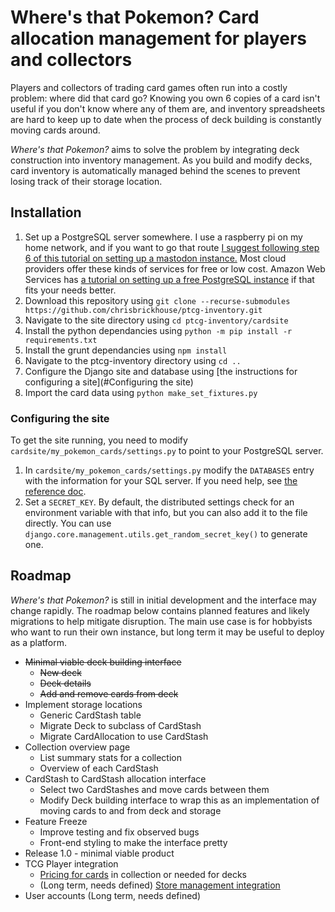 # Where's that Pokemon? Card allocation management for players and collectors

Players and collectors of trading card games often run into a costly problem: where did that card go? Knowing you own 6 copies of a card isn't useful if you don't know where any of them are, and inventory spreadsheets are hard to keep up to date when the process of deck building is constantly moving cards around.
   
*Where's that Pokemon?* aims to solve the problem by integrating deck construction into inventory management. As you build and modify decks, card inventory is automatically managed behind the scenes to prevent losing track of their storage location.

## Installation
1. Set up a PostgreSQL server somewhere. I use a raspberry pi on my home network, and if you want to go that route [I suggest following step 6 of this tutorial on setting up a mastodon instance.](https://pimylifeup.com/raspberry-pi-mastodon/) Most cloud providers offer these kinds of services for free or low cost. Amazon Web Services has [a tutorial on setting up a free PostgreSQL instance](https://aws.amazon.com/getting-started/hands-on/create-connect-postgresql-db/) if that fits your needs better.
2. Download this repository using `git clone --recurse-submodules https://github.com/chrisbrickhouse/ptcg-inventory.git`
3. Navigate to the site directory using `cd ptcg-inventory/cardsite`
4. Install the python dependancies using `python -m pip install -r requirements.txt`
5. Install the grunt dependancies using `npm install` 
6. Navigate to the ptcg-inventory directory using `cd ..`
7. Configure the Django site and database using [the instructions for configuring a site](#Configuring the site)
7. Import the card data using `python make_set_fixtures.py`

### Configuring the site
To get the site running, you need to modify `cardsite/my_pokemon_cards/settings.py` to point to your PostgreSQL server.
1. In `cardsite/my_pokemon_cards/settings.py` modify the `DATABASES` entry with the information for your SQL server. If you need help, see [the reference doc](https://docs.djangoproject.com/en/5.0/ref/settings/#databases).
2. Set a `SECRET_KEY`. By default, the distributed settings check for an environment variable with that info, but you can also add it to the file directly. You can use `django.core.management.utils.get_random_secret_key()` to generate one.

## Roadmap

*Where's that Pokemon?* is still in initial development and the interface may change rapidly. The roadmap below contains planned features and likely migrations to help mitigate disruption. The main use case is for hobbyists who want to run their own instance, but long term it may be useful to deploy as a platform.
 - ~~Minimal viable deck building interface~~
   - ~~New deck~~
   - ~~Deck details~~
   - ~~Add and remove cards from deck~~
 - Implement storage locations
   - Generic CardStash table
   - Migrate Deck to subclass of CardStash
   - Migrate CardAllocation to use CardStash
 - Collection overview page
   - List summary stats for a collection
   - Overview of each CardStash
 - CardStash to CardStash allocation interface
   - Select two CardStashes and move cards between them
   - Modify Deck building interface to wrap this as an implementation of moving cards to and from  deck and storage
 - Feature Freeze
   - Improve testing and fix observed bugs
   - Front-end styling to make the interface pretty
 - Release 1.0 - minimal viable product
 - TCG Player integration
   - [Pricing for cards](https://docs.tcgplayer.com/reference/pricing) in collection or needed for decks
   - (Long term, needs defined) [Store management integration](https://docs.tcgplayer.com/reference/stores)
 - User accounts (Long term, needs defined)
